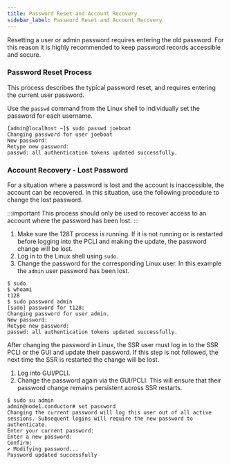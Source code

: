 ```yaml
---
title: Password Reset and Account Recovery
sidebar_label: Password Reset and Account Recovery
---
```


Resetting a user or admin password requires entering the old password. For this reason it is highly recommended to keep password records accessible and secure. 

### Password Reset Process

This process describes the typical password reset, and requires entering the current user password.

Use the `passwd` command from the Linux shell to individually set the password for each username. 

```
[admin@localhost ~]$ sudo passwd joeboat
Changing password for user joeboat
New password:
Retype new password: 
passwd: all authentication tokens updated successfully.
```

### Account Recovery - Lost Password 

For a situation where a password is lost and the account is inaccessible, the account can be recovered. In this situation, use the following procedure to change the lost password.

:::important
This process should only be used to recover access to an account where the password has been lost. 
:::

1. Make sure the 128T process is running. If it is not running or is restarted before logging into the PCLI and making the update, the password change will be lost. 
2. Log in to the Linux shell using `sudo`. 
3. Change the password for the corresponding Linux user. In this example the `admin` user password has been lost.

```
$ sudo
$ whoami
t128
$ sudo password admin
[sudo] password for t128:
Changing password for user admin.
New password:
Retype new password:
passwd: all authentication tokens updated successfully.
```
After changing the password in Linux, the SSR user must log in to the SSR PCLI or the GUI and update their password. If this step is not followed, the next time the SSR is restarted the change will be lost. 

1. Log into GUI/PCLI.
2. Change the password again via the GUI/PCLI. This will ensure that their password change remains persistent across SSR restarts.

```
$ sudo su admin
admin@node1.conductor# set password
Changing the current password will log this user out of all active sessions. Subsequent logins will require the new password to authenticate.
Enter your current password:
Enter a new password:
Confirm:
✔ Modifying password...
Password updated successfully
```

